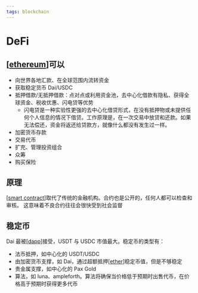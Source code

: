```yaml
---
tags: blockchain
---
```

# DeFi

## [[ethereum]]可以

- 向世界各地汇款、在全球范围内流转资金
- 获取稳定货币 Dai/USDC
- 抵押借款/无抵押借款：点对点或利用资金池，去中心化借款有隐私、获得全球资金、税收优惠、闪电贷等优势
  - 闪电贷是一种实验性更强的去中心化借贷形式，在没有抵押物或未提供任何个人信息的情况下借贷。工作原理是，在一次交易中放贷和还款。如果无法偿还，资金将返还给贷款方，就像什么都没有发生过一样。
- 加密货币存款
- 交易代币
- 扩充、管理投资组合
- 众筹
- 购买保险

## 原理

[[smart contract]]取代了传统的金融机构。合约也是公开的，任何人都可以检查和审核。 这意味着不良合约往往会很快受到社会监督

## 稳定币

Dai 最被[[dapp]]接受，USDT 与 USDC 市值最大。稳定币的类型有：

- 法币抵押，如中心化的 USDT/USDC
- 由加密货币支撑，如 Dai，通过超额抵押[[ether]]稳定币值，但是不够稳定
- 贵金属支撑，如中心化的 Pax Gold
- 算法，如 luna、ampleforth。算法将确保当价格低于预期时出售代币，在价格高于预期时获得更多代币

[//begin]: # "Autogenerated link references for markdown compatibility"
[ethereum]: ../ethereum.md "ethereum"
[smart contract]: <../concept/smart contract.md> "智能合约"
[dapp]: dapp.md "DAPP"
[ether]: ../concept/ether.md "以太币"
[//end]: # "Autogenerated link references"
